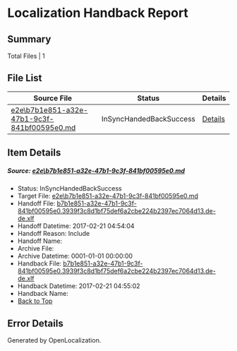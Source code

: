 # <a name='report-top'></a> Localization Handback Report

## Summary
 Total Files | 1

## File List
 Source File | Status | Details 
 ----------- | ------ | ------- 
 [e2e\b7b1e851-a32e-47b1-9c3f-841bf00595e0.md](https://github.com/OpenLocalizationTestOrg/ol-test4/blob/db4dce94dc46fa9e2d3d6ceec324daae4d194347/e2e/b7b1e851-a32e-47b1-9c3f-841bf00595e0.md) | InSyncHandedBackSuccess | [Details](#439514d55b0a2b0d3f932a40f57a44b74526976f1)

## Item Details
##### <a name='439514d55b0a2b0d3f932a40f57a44b74526976f1'></a> Source: [e2e\b7b1e851-a32e-47b1-9c3f-841bf00595e0.md](https://github.com/OpenLocalizationTestOrg/ol-test4/blob/db4dce94dc46fa9e2d3d6ceec324daae4d194347/e2e/b7b1e851-a32e-47b1-9c3f-841bf00595e0.md)
* Status: InSyncHandedBackSuccess
* Target File: [e2e\b7b1e851-a32e-47b1-9c3f-841bf00595e0.md](https://github.com/OpenLocalizationTestOrg/ol-test4-dede/blob/8aece7ab7165b4c0daf4ffe6c0d406e74fb3c8a6/e2e/b7b1e851-a32e-47b1-9c3f-841bf00595e0.md)
* Handoff File: [b7b1e851-a32e-47b1-9c3f-841bf00595e0.3939f3c8d1bf75def6a2cbe224b2397ec7064d13.de-de.xlf](https://github.com/OpenLocalizationTestOrg/ol-test4-handoff/blob/d69bd1508fca9dacb994769a93ee2d20a32a425b/ol-handoff/OpenLocalizationTestOrg/ol-test4-dede/xinjiang/ht/b7b1e851-a32e-47b1-9c3f-841bf00595e0.3939f3c8d1bf75def6a2cbe224b2397ec7064d13.de-de.xlf)
* Handoff Datetime: 2017-02-21 04:54:04
* Handoff Reason: Include
* Handoff Name: 
* Archive File: 
* Archive Datetime: 0001-01-01 00:00:00
* Handback File: [b7b1e851-a32e-47b1-9c3f-841bf00595e0.3939f3c8d1bf75def6a2cbe224b2397ec7064d13.de-de.xlf](https://github.com/OpenLocalizationTestOrg/ol-test4-handback/blob/4ab3a90415dddcbeba95b5677fed7f8c98d99cd6/ol-handback/OpenLocalizationTestOrg/ol-test4-dede/xinjiang/ht/b7b1e851-a32e-47b1-9c3f-841bf00595e0.3939f3c8d1bf75def6a2cbe224b2397ec7064d13.de-de.xlf)
* Handback Datetime: 2017-02-21 04:55:02
* Handback Name: 
* [Back to Top](#report-top)


## Error Details

Generated by OpenLocalization.
